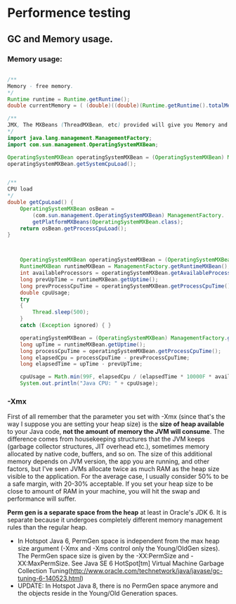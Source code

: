 # Performence testing

## GC and Memory usage.


### Memory usage:
```Java

/**
Memory - free memory.
*/
Runtime runtime = Runtime.getRuntime();
double currentMemory = ( (double)((double)(Runtime.getRuntime().totalMemory()/1024)/1024))- ((double)((double)(Runtime.getRuntime().freeMemory()/1024)/1024));

/**
JMX, The MXBeans (ThreadMXBean, etc) provided will give you Memory and CPU usages.
*/
import java.lang.management.ManagementFactory;
import com.sun.management.OperatingSystemMXBean;

OperatingSystemMXBean operatingSystemMXBean = (OperatingSystemMXBean) ManagementFactory.getOperatingSystemMXBean();
operatingSystemMXBean.getSystemCpuLoad();


/**
CPU load
*/
double getCpuLoad() {
    OperatingSystemMXBean osBean =
        (com.sun.management.OperatingSystemMXBean) ManagementFactory.
        getPlatformMXBeans(OperatingSystemMXBean.class);
    return osBean.getProcessCpuLoad();
}



    OperatingSystemMXBean operatingSystemMXBean = (OperatingSystemMXBean) ManagementFactory.getOperatingSystemMXBean();
    RuntimeMXBean runtimeMXBean = ManagementFactory.getRuntimeMXBean();
    int availableProcessors = operatingSystemMXBean.getAvailableProcessors();
    long prevUpTime = runtimeMXBean.getUptime();
    long prevProcessCpuTime = operatingSystemMXBean.getProcessCpuTime();
    double cpuUsage;
    try
    {
        Thread.sleep(500);
    }
    catch (Exception ignored) { }

    operatingSystemMXBean = (OperatingSystemMXBean) ManagementFactory.getOperatingSystemMXBean();
    long upTime = runtimeMXBean.getUptime();
    long processCpuTime = operatingSystemMXBean.getProcessCpuTime();
    long elapsedCpu = processCpuTime - prevProcessCpuTime;
    long elapsedTime = upTime - prevUpTime;

    cpuUsage = Math.min(99F, elapsedCpu / (elapsedTime * 10000F * availableProcessors));
    System.out.println("Java CPU: " + cpuUsage);

```


### -Xmx
First of all remember that the parameter you set with -Xmx (since that's the way I suppose you are setting your heap size) 
is the **size of heap available** to your Java code, **not the amount of memory the JVM will consume**. 
The difference comes from housekeeping structures that the JVM keeps (garbage collector structures, JIT overhead etc.), 
sometimes memory allocated by native code, buffers, and so on. 
The size of this additional memory depends on JVM version, the app you are running, and other factors, 
but I've seen JVMs allocate twice as much RAM as the heap size visible to the application. 
For the average case, I usually consider 50% to be a safe margin, with 20-30% acceptable. 
If you set your heap size to be close to amount of RAM in your machine, you will hit the swap and performance will suffer.

**Perm gen is a separate space from the heap** at least in Oracle's JDK 6. 
It is separate because it undergoes completely different memory management rules than the regular heap. 
- In Hotspot Java 6, PermGen space is independent from the max heap size argument (-Xmx and -Xms control only the Young/OldGen sizes). 
The PermGen space size is given by the -XX:PermSize and -XX:MaxPermSize. 
See Java SE 6 HotSpot[tm] Virtual Machine Garbage Collection Tuning(http://www.oracle.com/technetwork/java/javase/gc-tuning-6-140523.html)
- UPDATE: In Hotspot Java 8, there is no PermGen space anymore and the objects reside in the Young/Old Generation spaces.
